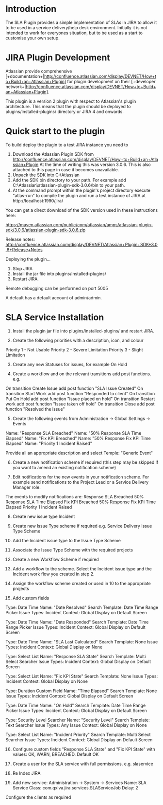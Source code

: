 # Introduction #

The SLA Plugin provides a simple implementation of SLAs in JIRA to allow it to be used in a service delivery/help desk environment. Initially it is not intended to work for everyones situation, but to be used as a start to customise your own setup.


# JIRA Plugin Development #

Atlassian provide comprehensive [+documentation+|http://confluence.atlassian.com/display/DEVNET/How+to+Build+an+Atlassian+Plugin] for plugin development on their [+developer network+|http://confluence.atlassian.com/display/DEVNET/How+to+Build+an+Atlassian+Plugin].

This plugin is a version 2 plugin with respect to Atlassian's plugin architecture. This means that the plugin should be deployed to plugins/installed-plugins/ directory or JIRA 4 and onwards.

# Quick start to the plugin #

To build deploy the plugin to a test JIRA instance you need to

1. Download the Atlassian Plugin SDK from http://confluence.atlassian.com/display/DEVNET/How+to+Build+an+Atlassian+Plugin
At the time of writing this was version 3.0.6. This is also attached to this page in case it becomes unavailable.
2. Unpack the SDK into C:\Atlassian
3. Add the SDK bin directory to your path. For example add C:\Atlassian\atlassian-plugin-sdk-3.0.6\bin to your path.
4. At the command prompt within the plugin's project directory execute "atlas-run" to compile the plugin and run a test instance of JIRA at http://localhost:1990/jira/

You can get a direct download of the SDK version used in these instructions here:

https://maven.atlassian.com/public/com/atlassian/amps/atlassian-plugin-sdk/3.0.6/atlassian-plugin-sdk-3.0.6.zip

Release notes: http://confluence.atlassian.com/display/DEVNET/Atlassian+Plugin+SDK+3.0.6+Release+Notes


Deploying the plugin...
1. Stop JIRA
2. Install the jar file into plugins/installed-plugins/
3. Restart JIRA.

Remote debugging can be performed on port 5005

A default has a default account of admin/admin.

# SLA Service Installation #

1. Install the plugin jar file into plugins/installed-plugins/ and restart JIRA.

2. Create the following priorities with a description, icon, and colour

Priority 1 - Not Usable
Priority 2 - Severe Limitation
Priority 3 - Slight Limitation

3. Create any new Statuses for issues, for example On Hold

4. Create a workflow and on the relevant transitions add post functions. e.g.

On transition Create Issue add post function "SLA Issue Created"
On transition Start Work add post function "Responded to client"
On transition Put On Hold add post function "Issue placed on hold"
On transition Restart work add post function "Issue taken off hold"
On transition Close add post function "Resolved the issue"

5. Create the following events from Administration \-> Global Settings \-> Events

Name: "Response SLA Breached"
Name: "50% Response SLA Time Elapsed"
Name: "Fix KPI Breached"
Name: "50% Response Fix KPI Time Elapsed"
Name: "Priority 1 Incident Raised"

Provide all an appropriate description and select Temple: "Generic Event"

6. Create a new notification scheme if required (this step may be skipped if you want to amend an existing notification scheme)

7. Edit notifications for the new events in your notification scheme. For example send notifications to the Project Lead or a Service Delivery Manager role.

The events to modify notifications are:
Response SLA Breached
50% Response SLA Time Elapsed
Fix KPI Breached
50% Response Fix KPI Time Elapsed
Priority 1 Incident Raised

8. Create new issue type
Incident

9. Create new Issue Type scheme if required
e.g. Service Delivery Issue Type Scheme

10. Add the Incident issue type to the Issue Type Scheme

11. Associate the Issue Type Scheme with the required projects

12. Create a new Workflow Scheme if required

13. Add a workflow to the scheme. Select the Incident issue type and the Incident work flow you created in step 2.

14. Assign the workflow scheme created or used in 10 to the appropriate projects

15. Add custom fields

Type: Date Time
Name: "Date Resolved"
Search Template: Date Time Range Picker
Issue Types: Incident
Context: Global
Display on Default Screen

Type: Date Time
Name: "Date Responded"
Search Template: Date Time Range Picker
Issue Types: Incident
Context: Global
Display on Default Screen

Type: Date Time
Name: "SLA Last Calculated"
Search Template: None
Issue Types: Incident
Context: Global
Display on None

Type: Select List
Name: "Response SLA State"
Search Template: Multi Select Searcher
Issue Types: Incident
Context: Global
Display on Default Screen

Type: Select List
Name: "Fix KPI State"
Search Template: None
Issue Types: Incident
Context: Global
Display on None

Type: Duration Custom Field
Name: "Time Elapsed"
Search Template: None
Issue Types: Incident
Context: Global
Display on Default Screen

Type: Date Time
Name: "On Hold"
Search Template: Date Time Range Picker
Issue Types: Incident
Context: Global
Display on Default Screen

Type: Security Level Searcher
Name: "Security Level"
Search Template: Text Searcher
Issue Types: Any Issue
Context: Global
Display on None

Type: Select List
Name: "Incident Priority"
Search Template: Multi Select Searcher
Issue Types: Incident
Context: Global
Display on Default Screen

16. Configure custom fields "Response SLA State" and "Fix KPI State" with values: OK, WARN, BREACHED. Default OK

17. Create a user for the SLA service with full permissions. e.g. slaservice

18. Re Index JIRA

19. Add new service: Administration \-> System \-> Services
Name: SLA Service
Class: com.qxlva.jira.services.SLAServiceJob
Delay: 2

Configure the clients as required